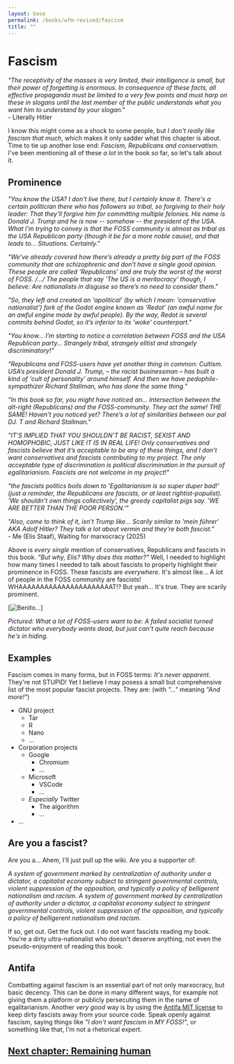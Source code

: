 ```yaml
---
layout: base
permalink: /books/wfm-revised/fascism
title: ""
---
```


# Fascism
*"The receptivity of the masses is very limited, their intelligence is small, but their
power of forgetting is enormous. In consequence of these facts, all effective propaganda
must be limited to a very few points and must harp on these in slogans until the last
member of the public understands what you want him to understand by your slogan."*  
\- Literally Hitler

I know this might come as a shock to some people, but *I don't really like fascism
that much*, which makes it only sadder what this chapter is about. Time to tie up
another lose end: *Fascism, Republicans and conservatism*. I've been mentioning
all of these *a lot* in the book so far, so let's talk about it.

## Prominence
*"You know the USA? I don't live there, but I certainly know it. There's a certain
politician there who has followers so tribal, so forgiving to their holy leader:
That they'll forgive him for committing multiple felonies. His name is Donald J.
Trump and he is now -- somehow -- the president of the USA. What I'm trying to
convey is that the FOSS community is almost as tribal as the USA Republican party
(though it be for a more noble cause), and that leads to... Situations. Certainly."*

*"We’ve already covered how there’s already a pretty big part of the FOSS community
that are schizophrenic and don’t have a single good opinion. These people are called
'Republicans' and are truly the worst of the worst of FOSS. /.../ The people that say
'The US is a meritocracy' though, I believe: Are nationalists in disguise so there’s
no need to consider them."*

*"So, they left and created an 'apolitical' (by which I mean: 'conservative
nationalist') fork of the Godot engine known as 'Redot' (an awful name for an
awful engine made by awful people). By the way, Redot is several commits behind
Godot, so it’s inferior to its 'woke' counterpart."*

*"You know… I’m starting to notice a correlation between FOSS and the USA Republican
party… Strangely tribal, strangely elitist and strangely discriminatory!"*

*"Republicans and FOSS-users have yet another thing in common: Cultism. USA’s president
Donald J. Trump, – the racist businessman – has built a kind of 'cult of personality'
around himself. And then we have pedophile-sympathizer Richard Stallman, who has
done the same thing."*

*"In this book so far, you might have noticed an… Intersection between the alt-right
(Republicans) and the FOSS-community. They act the same! THE SAME! Haven’t you noticed
yet? There’s a lot of similarities between our pal DJ. T and Richard Stallman."*

*"IT’S IMPLIED THAT YOU SHOULDN’T BE RACIST, SEXIST AND HOMOPHOBIC, JUST LIKE IT IS IN
REAL LIFE! Only conservatives and fascists believe that it’s acceptable to be any of
these things, and I don’t want conservatives and fascists contributing to my project.
The only acceptable type of discrimination is political discrimination in the pursuit
of egalitarianism. Fascists are not welcome in my project!"*

*"the fascists politics boils down to 'Egalitarianism is so super duper bad!' (just a
reminder, the Republicans are fascists, or at least rightist-populist). 'We shouldn’t
own things collectively', the greedy capitalist pigs say. 'WE ARE BETTER THAN THE POOR
PERSON.'"*

*"Also, come to think of it, isn’t Trump like… Scarily similar to 'mein führer' AKA
Adolf Hitler? They talk a lot about vermin and they’re both fascist."*  
\- Me (Elis Staaf), Waiting for marxocracy (2025)

Above is *every single* mention of conservatives, Republicans and fascists in this
book. *"But why, Elis? Why does this matter?"* Well, I needed to highlight how many
times I needed to talk about fascists to properly highlight their prominence in
FOSS. These fascists are *everywhere*. It's almost like... A *lot* of people in
the FOSS community are fascists! WHAAAAAAAAAAAAAAAAAAAAAAT!? But yeah... It's
true. They are scarily prominent.

[![Benito...](/images/mussolini.jpg)]

*Pictured: What a lot of FOSS-users want to be: A failed socialist turned dictator
who everybody wants dead, but just can't quite reach because he's in hiding.*

## Examples
Fascism comes in many forms, but in FOSS terms: *It's never apparent*. They're not
STUPID! Yet I believe I may posess a small but comprehensive list of the most popular
fascist projects. They are: (with *"..."* meaning *"And more!"*)

- GNU project
  - Tar
  - R
  - Nano
  - ...
- Corporation projects
  - Google
    - Chromium
    - ...
  - Microsoft
    - VSCode 
    - ...
  - *Especially* Twitter
    - The algorithm
    - ...
- ...

## Are you a fascist?
Are you a... Ahem, I'll just pull up the wiki. Are you a supporter of:

*A system of government marked by centralization of authority under a
dictator, a capitalist economy subject to stringent governmental controls,
violent suppression of the opposition, and typically a policy of belligerent
nationalism and racism. A system of government marked by centralization of
authority under a dictator, a capitalist economy subject to stringent
governmental controls, violent suppression of the opposition, and typically
a policy of belligerent nationalism and racism.*

If so, get out. Get the fuck out. I do not want fascists reading my book.
You're a dirty ultra-nationalist who doesn't deserve anything, not even
the pseudo-enjoyment of reading this book.

## Antifa
Combatting against fascism is an essential part of not only marxocracy, but basic
decency. This can be done in many different ways, for example not giving them a
platform or publicly persecuting them in the name of egalitarianism. Another
*very good* way is by using the [Antifa MIT license](https://github.com/jamiebuilds/anti-fascist-mit-license)
to keep dirty fascists away from your source code. Speak openly against fascism,
saying things like *"I don't want fascism in MY FOSS!"*, or something like that,
I'm not a rhetorical expert.

## [Next chapter: Remaining human](/books/wfm-revised/remaining-human)
